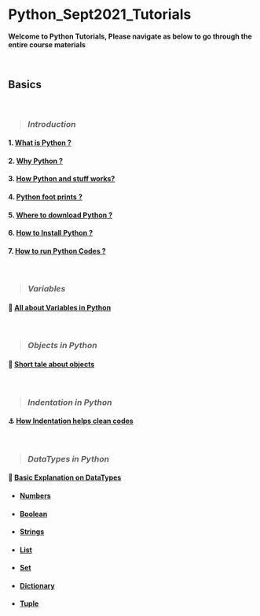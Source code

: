 # Python_Sept2021_Tutorials

**Welcome to Python Tutorials, Please navigate as below to go through the entire course materials**

&nbsp;

## Basics

&nbsp;

> ### ***Introduction***

#### 1. [What is Python ?](/Basics/1_Introduction/1_what_is.md)

#### 2. [Why Python ?](/Basics/1_Introduction/2_why_is.md)

#### 3. [How Python and stuff works?](/Basics/1_Introduction/3_how_is.md)

#### 4. [Python foot prints ?](/Basics/1_Introduction/4_footprints.md)

#### 5. [Where to download Python ?](/Basics/1_Introduction/5_where_to.md)

#### 6. [How to Install Python ?](/Basics/1_Introduction/6_install.md)

#### 7. [How to run Python Codes ?](/Basics/1_Introduction/7_how_to_run.md)

&nbsp;

> ### ***Variables***

#### :battery: [All about Variables in Python](Basics/2_Variables/explanation.md)

&nbsp;

> ### ***Objects in Python***

#### :dolphin: [Short tale about objects](Basics/3_Objects_in_python/explanation.md)

&nbsp;

> ### ***Indentation in Python***

#### :anchor: [How Indentation helps clean codes](Basics/4_Indentation/explanation.md)

&nbsp;

> ### ***DataTypes in Python***

#### :bicyclist: [Basic Explanation on DataTypes](Basics/5_Data_Types/explanation.md)


- #### [Numbers](Basics/5_Data_Types/1_Numbers/explanation.md)
- #### [Boolean](Basics/5_Data_Types/2_Boolean/explanation.md)
- #### [Strings](Basics/5_Data_Types/3_Strings/explanation.md)
- #### [List](Basics/5_Data_Types/4_Lists/explanation.md)
- #### [Set](Basics/5_Data_Types/5_Sets/explanation,md)
- #### [Dictionary](Basics/5_Data_Types/6_Dictionaries/explanation.md)
- #### [Tuple](Basics/5_Data_Types/7_Tuples/explanation.md)
